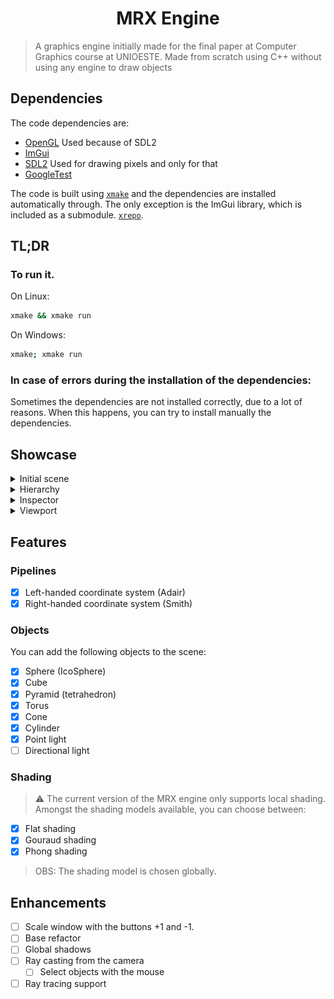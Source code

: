 # <h1 align="center">MRX Engine</h1>

> A graphics engine initially made for the final paper at Computer Graphics course at UNIOESTE. Made from scratch using C++ without using any engine to draw objects

## Dependencies

The code dependencies are:

- [OpenGL](https://opengl.org/) Used because of SDL2
- [ImGui](https://github.com/ocornut/imgui)
- [SDL2](https://www.libsdl.org/) Used for drawing pixels and only for that
- [GoogleTest](https://github.com/google/googletest)

The code is built using [`xmake`](https://xmake.io/) and the dependencies are installed automatically through. The only exception is the ImGui library, which is included as a submodule.
[`xrepo`](https://github.com/xmake-io/xrepo).

## TL;DR

### To run it.

On Linux:

```bash
xmake && xmake run
```

On Windows:

```bash
xmake; xmake run
```

### In case of errors during the installation of the dependencies:

Sometimes the dependencies are not installed correctly, due to a lot of reasons. When this happens, you can try to install manually the dependencies.

## Showcase

<details>
  <summary>
    Initial scene
  </summary>
  <p align="center">
    <br />
    <img src="https://raw.githubusercontent.com/Kyhaiu/mrx-scene/refs/heads/main/images/initial-scene.png" width=1200 />
  </p>
</details>

<details>
  <summary>
    Hierarchy
  </summary>

  <p>This is where the entities are listed and created.</p>
  <p align="center">
    <img src="https://raw.githubusercontent.com/Kyhaiu/mrx-scene/refs/heads/main/images/hierarchy.png" width=150 />
  </p>
</details>

<details>
  <summary>
    Inspector
  </summary>

  <br />
  <p>When you click in a element from the hierarchy it will display into the inspector it's information</p>

  <p align="center">
    <img src="https://raw.githubusercontent.com/Kyhaiu/mrx-scene/refs/heads/main/images/object%20inspector.png" width=300 />
  </p>

</details>

<details>
  <summary>
    Viewport
  </summary>

  <br />
  <p>The viewport is the main area of render, this is were the program draw frames</p>

  <p align="center">
    <img src="https://raw.githubusercontent.com/Kyhaiu/mrx-scene/refs/heads/main/images/viewport.png" width=1200 />
  </p>
</details>

## Features

### Pipelines

- [x] Left-handed coordinate system (Adair)
- [x] Right-handed coordinate system (Smith)

### Objects

You can add the following objects to the scene:

- [x] Sphere (IcoSphere)
- [x] Cube
- [x] Pyramid (tetrahedron)
- [x] Torus
- [x] Cone
- [x] Cylinder
- [x] Point light
- [ ] Directional light

### Shading

> ⚠️ The current version of the MRX engine only supports local shading.
> Amongst the shading models available, you can choose between:

- [x] Flat shading
- [x] Gouraud shading
- [x] Phong shading

> OBS: The shading model is chosen globally.

## Enhancements

- [ ] Scale window with the buttons +1 and -1.
- [ ] Base refactor
- [ ] Global shadows
- [ ] Ray casting from the camera
  - [ ] Select objects with the mouse
- [ ] Ray tracing support

```

```
